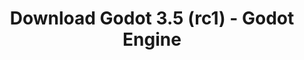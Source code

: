 ---
# Generated by /tools/generators/src/download_archive_generator !!! do not edit by hand !!!
title: 'Download Godot 3.5 (rc1) - Godot Engine'
type: 'download/archive'
name: '3.5'
flavor: 'rc1'
release_date: '2022-05-18T03:00:00-00:00'
release_notes: 'article/release-candidate-godot-3-5-rc-1/'
primaryPlatforms:
  - 'android.apk'
  - 'linux.64'
  - 'macos.universal'
  - 'windows.64'
  - 'linux_server.headless.64'
  - 'web'
  - 'templates'
links:
  android.apk:
    name: 'android.apk'
    title: 'Android'
    caption: 'Universal APK (ARM64 + ARMv7 + x86_64 + x86)'
    tags:
      - 'APK download'
      - 'ARM64/v7'
      - 'x86 (64 & 32 bit)'
    hosts:
      github_builds:
        regular: 'https://github.com/godotengine/godot-builds/releases/download/3.5-rc1/Godot_v3.5-rc1_android_editor.apk'
        mono: '#'
      github:
        regular: 'https://github.com/godotengine/godot/releases/download/3.5-rc1/Godot_v3.5-rc1_android_editor.apk'
        mono: '#'
  linux.64:
    name: 'linux.64'
    title: 'Linux'
    caption: 'Standard (x86_64)'
    tags:
      - '64 bit'
    hosts:
      github_builds:
        regular: 'https://github.com/godotengine/godot-builds/releases/download/3.5-rc1/Godot_v3.5-rc1_x11.64.zip'
        mono: 'https://github.com/godotengine/godot-builds/releases/download/3.5-rc1/Godot_v3.5-rc1_mono_x11_64.zip'
      github:
        regular: 'https://github.com/godotengine/godot/releases/download/3.5-rc1/Godot_v3.5-rc1_x11.64.zip'
        mono: 'https://github.com/godotengine/godot/releases/download/3.5-rc1/Godot_v3.5-rc1_mono_x11_64.zip'
  macos.universal:
    name: 'macos.universal'
    title: 'macOS'
    caption: 'Universal (x86_64 + Apple Silicon)'
    tags:
      - 'Intel/Apple Silicon'
      - '64 bit'
    hosts:
      github_builds:
        regular: 'https://github.com/godotengine/godot-builds/releases/download/3.5-rc1/Godot_v3.5-rc1_osx.universal.zip'
        mono: 'https://github.com/godotengine/godot-builds/releases/download/3.5-rc1/Godot_v3.5-rc1_mono_osx.universal.zip'
      github:
        regular: 'https://github.com/godotengine/godot/releases/download/3.5-rc1/Godot_v3.5-rc1_osx.universal.zip'
        mono: 'https://github.com/godotengine/godot/releases/download/3.5-rc1/Godot_v3.5-rc1_mono_osx.universal.zip'
  windows.64:
    name: 'windows.64'
    title: 'Windows'
    caption: 'Standard (x86_64)'
    tags:
      - '64 bit'
    hosts:
      github_builds:
        regular: 'https://github.com/godotengine/godot-builds/releases/download/3.5-rc1/Godot_v3.5-rc1_win64.exe.zip'
        mono: 'https://github.com/godotengine/godot-builds/releases/download/3.5-rc1/Godot_v3.5-rc1_mono_win64.zip'
      github:
        regular: 'https://github.com/godotengine/godot/releases/download/3.5-rc1/Godot_v3.5-rc1_win64.exe.zip'
        mono: 'https://github.com/godotengine/godot/releases/download/3.5-rc1/Godot_v3.5-rc1_mono_win64.zip'
  linux_server.headless.64:
    name: 'linux_server.headless.64'
    title: 'Linux Server'
    caption: 'Headless (x86_64)'
    tags:
      - '64 bit'
      - 'Headless'
    hosts:
      github_builds:
        regular: 'https://github.com/godotengine/godot-builds/releases/download/3.5-rc1/Godot_v3.5-rc1_linux_headless.64.zip'
        mono: 'https://github.com/godotengine/godot-builds/releases/download/3.5-rc1/Godot_v3.5-rc1_mono_linux_headless_64.zip'
      github:
        regular: 'https://github.com/godotengine/godot/releases/download/3.5-rc1/Godot_v3.5-rc1_linux_headless.64.zip'
        mono: 'https://github.com/godotengine/godot/releases/download/3.5-rc1/Godot_v3.5-rc1_mono_linux_headless_64.zip'
  web:
    name: 'web'
    title: 'Web editor'
    caption: ''
    tags:
      - 'Self-hosted'
      - 'Cross-platform'
    hosts:
      github_builds:
        regular: 'https://github.com/godotengine/godot-builds/releases/download/3.5-rc1/Godot_v3.5-rc1_web_editor.zip'
        mono: '#'
      github:
        regular: 'https://github.com/godotengine/godot/releases/download/3.5-rc1/Godot_v3.5-rc1_web_editor.zip'
        mono: '#'
  linux.32:
    name: 'linux.32'
    title: 'Linux'
    caption: 'Standard (x86)'
    tags:
      - '32 bit'
    hosts:
      github_builds:
        regular: 'https://github.com/godotengine/godot-builds/releases/download/3.5-rc1/Godot_v3.5-rc1_x11.32.zip'
        mono: 'https://github.com/godotengine/godot-builds/releases/download/3.5-rc1/Godot_v3.5-rc1_mono_x11_32.zip'
      github:
        regular: 'https://github.com/godotengine/godot/releases/download/3.5-rc1/Godot_v3.5-rc1_x11.32.zip'
        mono: 'https://github.com/godotengine/godot/releases/download/3.5-rc1/Godot_v3.5-rc1_mono_x11_32.zip'
  windows.32:
    name: 'windows.32'
    title: 'Windows'
    caption: 'Standard (x86)'
    tags:
      - '32 bit'
    hosts:
      github_builds:
        regular: 'https://github.com/godotengine/godot-builds/releases/download/3.5-rc1/Godot_v3.5-rc1_win32.exe.zip'
        mono: 'https://github.com/godotengine/godot-builds/releases/download/3.5-rc1/Godot_v3.5-rc1_mono_win32.zip'
      github:
        regular: 'https://github.com/godotengine/godot/releases/download/3.5-rc1/Godot_v3.5-rc1_win32.exe.zip'
        mono: 'https://github.com/godotengine/godot/releases/download/3.5-rc1/Godot_v3.5-rc1_mono_win32.zip'
  linux_server.64:
    name: 'linux_server.64'
    title: 'Linux Server'
    caption: 'Standard (x86_64)'
    tags:
      - '64 bit'
    hosts:
      github_builds:
        regular: 'https://github.com/godotengine/godot-builds/releases/download/3.5-rc1/Godot_v3.5-rc1_linux_server.64.zip'
        mono: 'https://github.com/godotengine/godot-builds/releases/download/3.5-rc1/Godot_v3.5-rc1_mono_linux_server_64.zip'
      github:
        regular: 'https://github.com/godotengine/godot/releases/download/3.5-rc1/Godot_v3.5-rc1_linux_server.64.zip'
        mono: 'https://github.com/godotengine/godot/releases/download/3.5-rc1/Godot_v3.5-rc1_mono_linux_server_64.zip'
  aar_library:
    name: 'aar_library'
    title: 'AAR library'
    caption: ''
    tags:
      - 'Android plugins'
      - 'Java'
      - 'Kotlin'
    hosts:
      github_builds:
        regular: 'https://github.com/godotengine/godot-builds/releases/download/3.5-rc1/godot-lib.3.5.rc1.release.aar'
        mono: 'https://github.com/godotengine/godot-builds/releases/download/3.5-rc1/godot-lib.3.5.rc1.mono.release.aar'
      github:
        regular: 'https://github.com/godotengine/godot/releases/download/3.5-rc1/godot-lib.3.5.rc1.release.aar'
        mono: 'https://github.com/godotengine/godot/releases/download/3.5-rc1/godot-lib.3.5.rc1.mono.release.aar'
  templates:
    name: 'templates'
    title: 'Export templates'
    caption: ''
    tags:
      - 'Used to export your games to all supported platforms'
    hosts:
      github_builds:
        regular: 'https://github.com/godotengine/godot-builds/releases/download/3.5-rc1/Godot_v3.5-rc1_export_templates.tpz'
        mono: 'https://github.com/godotengine/godot-builds/releases/download/3.5-rc1/Godot_v3.5-rc1_mono_export_templates.tpz'
      github:
        regular: 'https://github.com/godotengine/godot/releases/download/3.5-rc1/Godot_v3.5-rc1_export_templates.tpz'
        mono: 'https://github.com/godotengine/godot/releases/download/3.5-rc1/Godot_v3.5-rc1_mono_export_templates.tpz'
---